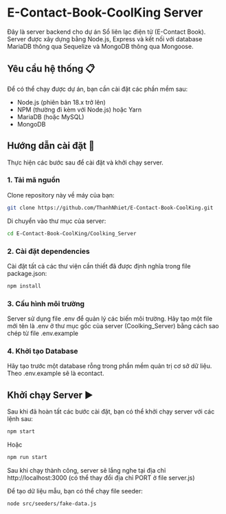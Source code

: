 # E-Contact-Book-CoolKing Server

Đây là server backend cho dự án Sổ liên lạc điện tử (E-Contact Book). Server được xây dựng bằng Node.js, Express và kết nối với database MariaDB thông qua Sequelize và MongoDB thông qua Mongoose.

## Yêu cầu hệ thống 📋

Để có thể chạy được dự án, bạn cần cài đặt các phần mềm sau:

- Node.js (phiên bản 18.x trở lên)
- NPM (thường đi kèm với Node.js) hoặc Yarn
- MariaDB (hoặc MySQL)
- MongoDB

## Hướng dẫn cài đặt 🚀

Thực hiện các bước sau để cài đặt và khởi chạy server.

### 1. Tải mã nguồn

Clone repository này về máy của bạn:

```bash
git clone https://github.com/ThanhNhiet/E-Contact-Book-CoolKing.git
```

Di chuyển vào thư mục của server:

```bash
cd E-Contact-Book-CoolKing/Coolking_Server
```

### 2. Cài đặt dependencies

Cài đặt tất cả các thư viện cần thiết đã được định nghĩa trong file package.json:

```bash
npm install
```

### 3. Cấu hình môi trường

Server sử dụng file .env để quản lý các biến môi trường. Hãy tạo một file mới tên là .env ở thư mục gốc của server (Coolking_Server) bằng cách sao chép từ file .env.example

### 4. Khởi tạo Database

Hãy tạo trước một database rỗng trong phần mềm quản trị cơ sở dữ liệu. Theo .env.example sẽ là econtact.

## Khởi chạy Server ▶️

Sau khi đã hoàn tất các bước cài đặt, bạn có thể khởi chạy server với các lệnh sau:

```bash
npm start
```

Hoặc

```bash
npm run start
```

Sau khi chạy thành công, server sẽ lắng nghe tại địa chỉ http://localhost:3000 (có thể thay đổi địa chỉ PORT ở file server.js)

Để tạo dữ liệu mẫu, bạn có thể chạy file seeder:

```bash
node src/seeders/fake-data.js
```